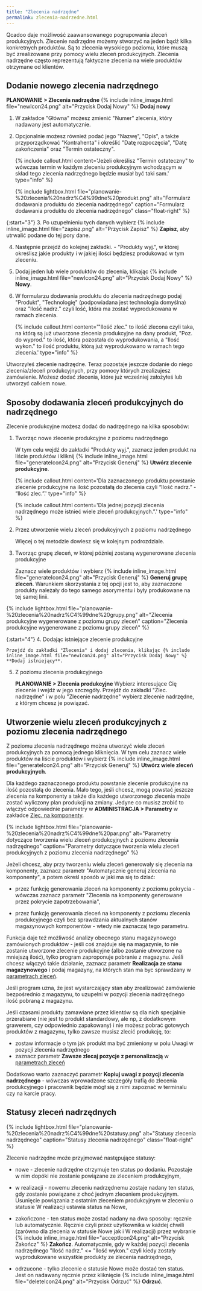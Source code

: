 ```yaml
---
title: "Zlecenia nadrzędne"
permalink: zlecenia-nadrzedne.html 
---
```


Qcadoo daje możliwość zaawansowanego pogrupowania zleceń produkcyjnych. Zlecenie nadrzędne możemy stworzyć na jeden bądź kilka konkretnych produktów. Są to zlecenia wysokiego poziomu, które muszą być zrealizowane przy pomocy wielu zleceń produkcyjnych. Zlecenia nadrzędne często reprezentują faktyczne zlecenia na wiele produktów otrzymane od klientów.
  

## Dodanie nowego zlecenia nadrzędnego
  
**PLANOWANIE > Zlecenia nadrzędne** {% include inline_image.html file="newIcon24.png" alt="Przycisk Dodaj Nowy" %} **Dodaj nowy**

1. W zakładce "Główna" możesz zmienić "Numer" zlecenia, który nadawany jest automatycznie.

2. Opcjonalnie możesz również podać jego "Nazwę", "Opis", a także przyporządkować "Kontrahenta" i określić "Datę rozpoczęcia", "Datę zakończenia" oraz "Termin ostateczny".

    {% include callout.html content='Jeżeli określisz "Termin ostateczny" to wówczas termin w każdym zleceniu produkcyjnym wchodzącym w skład tego zlecenia nadrzędnego będzie musiał być taki sam.' type="info" %}

    {% include lightbox.html file="planowanie-%20zlecenia%20nadrz%C4%99dne%20produkt.png" alt="Formularz dodawania produktu do zlecenia nadrzędnego" caption="Formularz dodawania produktu do zlecenia nadrzędnego" class="float-right" %}

{:start="3"}
3. Po uzupełnieniu tych danych wybierz {% include inline_image.html file="zapisz.png" alt="Przycisk Zapisz" %} **Zapisz**, aby utrwalić podane do tej pory dane.

4. Następnie przejdź do kolejnej zakładki. - "Produkty wyj.", w której określisz jakie produkty i w jakiej ilości będziesz produkować w tym zleceniu.

5. Dodaj jeden lub wiele produktów do zlecenia, klikając {% include inline_image.html file="newIcon24.png" alt="Przycisk Dodaj Nowy" %} **Nowy**.

6. W formularzu dodawania produktu do zlecenia nadrzędnego podaj "Produkt", "Technologię" (podpowiadana jest technologia domyślna) oraz "Ilość nadrz." czyli lość, która ma zostać wyprodukowana w ramach zlecenia.

    {% include callout.html content='"Ilość zlec." to ilość zlecona czyli taka, na którą są już utworzone zlecenia produkcyjne na dany produkt, "Poz. do wyprod." to ilość, która pozostała do wyprodukowania, a "Ilość wykon." to ilość produktu, którą już wyprodukowano w ramach tego zlecenia.' type="info" %}

Utworzyłeś zlecenie nadrzędne. Teraz pozostaje jeszcze dodanie do niego zlecenia/zleceń produkcyjnych, przy pomocy których zrealizujesz zamówienie. Możesz dodać zlecenia, które już wcześniej założyłeś lub utworzyć całkiem nowe.
 
## Sposoby dodawania zleceń produkcyjnych do nadrzędnego

Zlecenie produkcyjne możesz dodać do nadrzędnego na kilka sposobów:

1. Tworząc nowe zlecenie produkcyjne z poziomu nadrzędnego

    W tym celu wejdź do zakładki "Produkty wyj.", zaznacz jeden produkt na liście produktów i kliknij {% include inline_image.html file="generateIcon24.png" alt="Przycisk Generuj" %} **Utwórz zlecenie produkcyjne**.

    {% include callout.html content='Dla zaznaczonego produktu powstanie zlecenie produkcyjne na ilość pozostałą do zlecenia czyli “Ilość nadrz.” - “Ilość zlec.”.' type="info" %}

     {% include callout.html content='Dla jednej pozycji zlecenia nadrzędnego może istnieć wiele zleceń produkcyjnych.”.' type="info" %}

2. Przez utworzenie wielu zleceń produkcyjnych z poziomu nadrzędnego

    Więcej o tej metodzie dowiesz się w kolejnym podrozdziale.

3. Tworząc grupę zleceń, w której później zostaną wygenerowane zlecenia produkcyjne

    Zaznacz wiele produktów i wybierz {% include inline_image.html file="generateIcon24.png" alt="Przycisk Generuj" %} **Generuj grupę zleceń**. Warunkiem skorzystania z tej opcji jest to, aby zaznaczone produkty należały do tego samego asorymentu i były produkowane na tej samej linii.

{% include lightbox.html file="planowanie-%20zlecenia%20nadrz%C4%99dne%20grupy.png" alt="Zlecenia produkcyjne wygenerowane z poziomu grupy zleceń" caption="Zlecenia produkcyjne wygenerowane z poziomu grupy zleceń" %}

{:start="4"}
4. Dodając istniejące zlecenie produkcyjne

    Przejdź do zakładki "Zlecenia" i dodaj zlecenia, klikając {% include inline_image.html file="newIcon24.png" alt="Przycisk Dodaj Nowy" %} **Dodaj istniejący**.

5. Z poziomu zlecenia produkcyjnego

    **PLANOWANIE > Zlecenia produkcyjne** Wybierz interesujące Cię zlecenie i wejdź w jego szczegóły. Przejdź do zakładki "Zlec. nadrzędne" i w polu "Zlecenie nadrzędne" wybierz zlecenie nadrzędne, z którym chcesz je powiązać.

## Utworzenie wielu zleceń produkcyjnych z poziomu zlecenia nadrzędnego

Z poziomu zlecenia nadrzędnego można utworzyć wiele zleceń produkcyjnych za pomocą jednego kliknięcia. W tym celu zaznacz wiele produktów na liście produktów i wybierz {% include inline_image.html file="generateIcon24.png" alt="Przycisk Generuj" %} **Utwórz wiele zleceń produkcyjnych**.

Dla każdego zaznaczonego produktu powstanie zlecenie produkcyjne na ilość pozostałą do zlecenia. Mało tego, jeśli chcesz, mogą powstać jeszcze zlecenia na komponenty a także dla każdego utworzonego zlecenia może zostać wyliczony plan produkcji na zmiany. Jedyne co musisz zrobić to włączyć odpowiednie parametry w **ADMINISTRACJA > Parametry** w zakładce [Zlec. na komponenty](/parametry-zlecenia-na-komponenty).

{% include lightbox.html file="planowanie-%20zlecenia%20nadrz%C4%99dne%20par.png" alt="Parametry dotyczące tworzenia wielu zleceń produkcyjnych z poziomu zlecenia nadrzędnego" caption="Parametry dotyczące tworzenia wielu zleceń produkcyjnych z poziomu zlecenia nadrzędnego" %}

Jeżeli chcesz, aby przy tworzeniu wielu zleceń generowały się zlecenia na komponenty, zaznacz parametr "Automatycznie generuj zlecenia na komponenty", a potem określ sposób w jaki ma się to dziać:

- przez funkcję generowania zleceń na komponenty z poziomu pokrycia - wówczas zaznacz parametr "Zlecenia na komponenty generowane przez pokrycie zapotrzebowania",

- przez funkcję generowania zleceń na komponenty z poziomu zlecenia produkcyjnego czyli bez sprawdzania aktualnych stanów magazynowych komponentów - wtedy nie zaznaczaj tego parametru.

Funkcja daje też możliwość analizy obecnego stanu magazynowego zamówionych produktów - jeśli coś znajduje się na magazynie, to nie zostanie utworzone zlecenie produkcyjne (albo zostanie utworzone na mniejszą ilość), tylko program zaproponuje pobranie z magazynu. Jeśli chcesz włączyć takie działanie, zaznacz parametr **Realizacja ze stanu magazynowego** i podaj magazyny, na których stan ma byc sprawdzany w [parametrach zleceń](/parametry-zlecen).

Jeśli program uzna, że jest wystarczający stan aby zrealizować zamówienie bezpośrednio z magazynu, to uzupełni w pozycji zlecenia nadrzędnego ilość pobraną z magazynu.

Jeśli czasami produkty zamawiane przez klientów są dla nich specjalnie przerabiane (nie jest to produkt standardowy, ale np, z dodatkowym grawerem, czy odpowiednio zapakowany) i nie możesz pobrać gotowych produktów z magazynu, tylko zawsze musisz zlecić produkcję, to:
- zostaw informacje o tym jak produkt ma być zmieniony w polu Uwagi w pozycji zlecenia nadrzędnego
- zaznacz parametr **Zawsze zlecaj pozycje z personalizacją** w [parametrach zleceń](/parametry-zlecen)

Dodatkowo warto zaznaczyć parametr **Kopiuj uwagi z pozycji zlecenia nadrzędnego** - wówczas wprowadzone szczegóły trafią do zlecenia produkcyjnego i pracownik będzie mógł się z nimi zapoznać w terminalu czy na karcie pracy.
 
## Statusy zleceń nadrzędnych

{% include lightbox.html file="planowanie-%20zlecenia%20nadrz%C4%99dne%20statusy.png" alt="Statusy zlecenia nadrzędnego" caption="Statusy zlecenia nadrzędnego" class="float-right" %}

Zlecenie nadrzędne może przyjmować następujące statusy:
- nowe - zlecenie nadrzędne otrzymuje ten status po dodaniu. Pozostaje w nim dopóki nie zostanie powiązane ze zleceniem produkcyjnym,

- w realizacji - nowemu zleceniu nadrzędnemu zostaje nadany ten status, gdy zostanie powiązane z choć jednym zleceniem produkcyjnym. Usunięcie powiązania z ostatnim zleceniem produkcyjnym w zleceniu o statusie W realizacji ustawia status na Nowe,

- zakończone - ten status może zostać nadany na dwa sposoby: ręcznie lub automatycznie. Ręcznie czyli przez użytkownika w każdej chwili (zarówno dla zlecenia w statusie Nowe jak i W realizacji) przez wybranie {% include inline_image.html file="acceptIcon24.png" alt="Przycisk Zakończ" %} **Zakończ**. Automatycznie, gdy w każdej pozycji zlecenia nadrzędnego "Ilość nadrz." <= "Ilość wykon." czyli kiedy zostały wyprodukowane wszystkie produkty ze zlecenia nadrzędnego,

- odrzucone - tylko zlecenie o statusie Nowe może dostać ten status. Jest on nadawany ręcznie przez kliknięcie {% include inline_image.html file="deleteIcon24.png" alt="Przycisk Odrzuć" %} **Odrzuć**.
